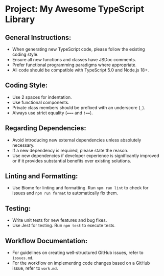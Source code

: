 # Project: My Awesome TypeScript Library

## General Instructions:

- When generating new TypeScript code, please follow the existing coding style.
- Ensure all new functions and classes have JSDoc comments.
- Prefer functional programming paradigms where appropriate.
- All code should be compatible with TypeScript 5.0 and Node.js 18+.

## Coding Style:

- Use 2 spaces for indentation.
- Use functional components.
- Private class members should be prefixed with an underscore (`_`).
- Always use strict equality (`===` and `!==`).

## Regarding Dependencies:

- Avoid introducing new external dependencies unless absolutely necessary.
- If a new dependency is required, please state the reason.
- Use new dependencies if developer experience is significantly improved or if it provides substantial benefits over existing solutions.

## Linting and Formatting:

- Use Biome for linting and formatting. Run `npm run lint` to check for issues and `npm run format` to automatically fix them.

## Testing:

- Write unit tests for new features and bug fixes.
- Use Jest for testing. Run `npm test` to execute tests.

## Workflow Documentation:

- For guidelines on creating well-structured GitHub issues, refer to `issues.md`.
- For the workflow on implementing code changes based on a GitHub issue, refer to `work.md`.